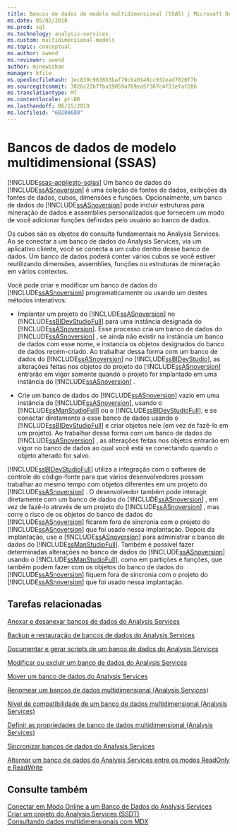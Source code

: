 ```yaml
---
title: Bancos de dados de modelo multidimensional (SSAS) | Microsoft Docs
ms.date: 05/02/2018
ms.prod: sql
ms.technology: analysis-services
ms.custom: multidimensional-models
ms.topic: conceptual
ms.author: owend
ms.reviewer: owend
author: minewiskan
manager: kfile
ms.openlocfilehash: 1ec839c9638b3baf79cba0148cc932ead7820f7b
ms.sourcegitcommit: 3026c22b7fba19059a769ea5f367c4f51efaf286
ms.translationtype: MT
ms.contentlocale: pt-BR
ms.lasthandoff: 06/15/2019
ms.locfileid: "68208680"
---
```

# <a name="multidimensional-model-databases-ssas"></a>Bancos de dados de modelo multidimensional (SSAS)
[!INCLUDE[ssas-appliesto-sqlas](../../includes/ssas-appliesto-sqlas.md)]
  Um banco de dados do [!INCLUDE[ssASnoversion](../../includes/ssasnoversion-md.md)] é uma coleção de fontes de dados, exibições da fontes de dados, cubos, dimensões e funções. Opcionalmente, um banco de dados do [!INCLUDE[ssASnoversion](../../includes/ssasnoversion-md.md)] pode incluir estruturas para mineração de dados e assemblies personalizados que fornecem um modo de você adicionar funções definidas pelo usuário ao banco de dados.  
  
 Os cubos são os objetos de consulta fundamentais no Analysis Services. Ao se conectar a um banco de dados do Analysis Services, via um aplicativo cliente, você se conecta a um cubo dentro desse banco de dados. Um banco de dados poderá conter vários cubos se você estiver reutilizando dimensões, assemblies, funções ou estruturas de mineração em vários contextos.  
  
 Você pode criar e modificar um banco de dados do [!INCLUDE[ssASnoversion](../../includes/ssasnoversion-md.md)] programaticamente ou usando um destes métodos interativos:  
  
-   Implantar um projeto do [!INCLUDE[ssASnoversion](../../includes/ssasnoversion-md.md)] no [!INCLUDE[ssBIDevStudioFull](../../includes/ssbidevstudiofull-md.md)] para uma instância designada do [!INCLUDE[ssASnoversion](../../includes/ssasnoversion-md.md)]. Esse processo cria um banco de dados do [!INCLUDE[ssASnoversion](../../includes/ssasnoversion-md.md)] , se ainda não existir na instância um banco de dados com esse nome, e instancia os objetos designados do banco de dados recém-criado. Ao trabalhar dessa forma com um banco de dados do [!INCLUDE[ssASnoversion](../../includes/ssasnoversion-md.md)] no [!INCLUDE[ssBIDevStudio](../../includes/ssbidevstudio-md.md)], as alterações feitas nos objetos do projeto do [!INCLUDE[ssASnoversion](../../includes/ssasnoversion-md.md)] entrarão em vigor somente quando o projeto for implantado em uma instância do [!INCLUDE[ssASnoversion](../../includes/ssasnoversion-md.md)] .  
  
-   Crie um banco de dados do [!INCLUDE[ssASnoversion](../../includes/ssasnoversion-md.md)] vazio em uma instância do [!INCLUDE[ssASnoversion](../../includes/ssasnoversion-md.md)], usando o [!INCLUDE[ssManStudioFull](../../includes/ssmanstudiofull-md.md)] ou o [!INCLUDE[ssBIDevStudioFull](../../includes/ssbidevstudiofull-md.md)], e se conectar diretamente a esse banco de dados usando o [!INCLUDE[ssBIDevStudioFull](../../includes/ssbidevstudiofull-md.md)] e criar objetos nele (em vez de fazê-lo em um projeto). Ao trabalhar dessa forma com um banco de dados do [!INCLUDE[ssASnoversion](../../includes/ssasnoversion-md.md)] , as alterações feitas nos objetos entrarão em vigor no banco de dados ao qual você está se conectando quando o objeto alterado for salvo.  
  
 [!INCLUDE[ssBIDevStudioFull](../../includes/ssbidevstudiofull-md.md)] utiliza a integração com o software de controle do código-fonte para que vários desenvolvedores possam trabalhar ao mesmo tempo com objetos diferentes em um projeto do [!INCLUDE[ssASnoversion](../../includes/ssasnoversion-md.md)] . O desenvolvedor também pode interagir diretamente com um banco de dados do [!INCLUDE[ssASnoversion](../../includes/ssasnoversion-md.md)] , em vez de fazê-lo através de um projeto do [!INCLUDE[ssASnoversion](../../includes/ssasnoversion-md.md)] , mas corre o risco de os objetos do banco de dados do [!INCLUDE[ssASnoversion](../../includes/ssasnoversion-md.md)] ficarem fora de sincronia com o projeto do [!INCLUDE[ssASnoversion](../../includes/ssasnoversion-md.md)] que foi usado nessa implantação. Depois da implantação, use o [!INCLUDE[ssASnoversion](../../includes/ssasnoversion-md.md)] para administrar o banco de dados do [!INCLUDE[ssManStudioFull](../../includes/ssmanstudiofull-md.md)]. Também é possível fazer determinadas alterações no banco de dados do [!INCLUDE[ssASnoversion](../../includes/ssasnoversion-md.md)] usando o [!INCLUDE[ssManStudioFull](../../includes/ssmanstudiofull-md.md)], como em partições e funções, que também podem fazer com os objetos do banco de dados do [!INCLUDE[ssASnoversion](../../includes/ssasnoversion-md.md)] fiquem fora de sincronia com o projeto do [!INCLUDE[ssASnoversion](../../includes/ssasnoversion-md.md)] que foi usado nessa implantação.  
  
## <a name="related-tasks"></a>Tarefas relacionadas  
 [Anexar e desanexar bancos de dados do Analysis Services](../../analysis-services/multidimensional-models/attach-and-detach-analysis-services-databases.md)  
  
 [Backup e restauração de bancos de dados do Analysis Services](../../analysis-services/multidimensional-models/backup-and-restore-of-analysis-services-databases.md)  
  
 [Documentar e gerar scripts de um banco de dados do Analysis Services](../../analysis-services/multidimensional-models/document-and-script-an-analysis-services-database.md)  
  
 [Modificar ou excluir um banco de dados do Analysis Services](../../analysis-services/multidimensional-models/modify-or-delete-an-analysis-services-database.md)  
  
 [Mover um banco de dados do Analysis Services](../../analysis-services/multidimensional-models/move-an-analysis-services-database.md)  
  
 [Renomear um bancos de dados multidimensional &#40;Analysis Services&#41;](../../analysis-services/multidimensional-models/rename-a-multidimensional-database-analysis-services.md)  
  
 [Nível de compatibilidade de um banco de dados multidimensional &#40;Analysis Services&#41;](../../analysis-services/multidimensional-models/compatibility-level-of-a-multidimensional-database-analysis-services.md)  
  
 [Definir as propriedades de banco de dados multidimensional &#40;Analysis Services&#41;](../../analysis-services/multidimensional-models/set-multidimensional-database-properties-analysis-services.md)  
  
 [Sincronizar bancos de dados do Analysis Services](../../analysis-services/multidimensional-models/synchronize-analysis-services-databases.md)  
  
 [Alternar um banco de dados do Analysis Services entre os modos ReadOnly e ReadWrite](../../analysis-services/multidimensional-models/switch-an-analysis-services-database-between-readonly-and-readwrite-modes.md)  
  
## <a name="see-also"></a>Consulte também  
 [Conectar em Modo Online a um Banco de Dados do Analysis Services](../../analysis-services/multidimensional-models/connect-in-online-mode-to-an-analysis-services-database.md)   
 [Criar um projeto do Analysis Services &#40;SSDT&#41;](../../analysis-services/multidimensional-models/create-an-analysis-services-project-ssdt.md)   
 [Consultando dados multidimensionais com MDX](../../analysis-services/multidimensional-models/mdx/querying-multidimensional-data-with-mdx.md)  
  
  
